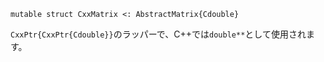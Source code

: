 ```
mutable struct CxxMatrix <: AbstractMatrix{Cdouble}
```

`CxxPtr{CxxPtr{Cdouble}}`のラッパーで、C++では`double**`として使用されます。
